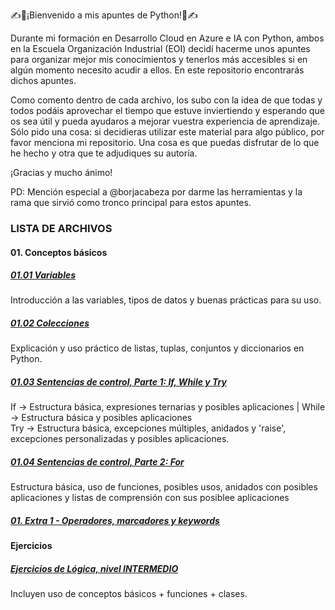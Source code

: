 ✍️🐍¡Bienvenido a mis apuntes de Python!🐍✍️

Durante mi formación en Desarrollo Cloud en Azure e IA con Python, ambos en la Escuela Organización Industrial (EOI) decidí hacerme unos apuntes para organizar mejor mis conocimientos y tenerlos más accesibles si en algún momento necesito acudir a ellos. En este repositorio encontrarás dichos apuntes.

Como comento dentro de cada archivo, los subo con la idea de que todas y todos podáis aprovechar el tiempo que estuve inviertiendo y esperando que os sea útil y pueda ayudaros a mejorar vuestra experiencia de aprendizaje. Sólo pido una cosa: si decidieras utilizar este material para algo público, por favor menciona mi repositorio. Una cosa es que puedas disfrutar de lo que he hecho y otra que te adjudiques su autoría.

¡Gracias y mucho ánimo!

PD: Mención especial a @borjacabeza por darme las herramientas y la rama que sirvió como tronco principal para estos apuntes.

### LISTA DE ARCHIVOS

#### 01. Conceptos básicos
##### [     01.01 Variables](https://github.com/dCruzCoding/PyPractice/blob/main/01-Conceptos%20basicos/01.01-Variables.py)
Introducción a las variables, tipos de datos y buenas prácticas para su uso.
##### [     01.02 Colecciones](https://github.com/dCruzCoding/PyPractice/blob/main/01-Conceptos%20basicos/01.02-Colecciones.py)
Explicación y uso práctico de listas, tuplas, conjuntos y diccionarios en Python.
##### [     01.03 Sentencias de control, Parte 1: If, While y Try](https://github.com/dCruzCoding/PyPractice/blob/main/01-Conceptos%20basicos/01.03-SentenciasControl1(IF,WHILE,TRY).py)
If -> Estructura básica, expresiones ternarias y posibles aplicaciones | While -> Estructura básica y posibles aplicaciones  
Try -> Estructura básica, excepciones múltiples, anidados y 'raise', excepciones personalizadas y posibles aplicaciones.    
##### [     01.04 Sentencias de control, Parte 2: For](https://github.com/dCruzCoding/PyPractice/blob/main/01-Conceptos%20basicos/01.04-SentenciasControl2(FOR).py)
Estructura básica, uso de funciones, posibles usos, anidados con posibles aplicaciones y listas de comprensión con sus posiblee aplicaciones
##### [     01. Extra 1 - Operadores, marcadores y keywords](https://github.com/dCruzCoding/PyPractice/blob/main/01-Conceptos%20basicos/0.1.EXTRA1-Operadores.py)

#### Ejercicios
##### [     Ejercicios de Lógica, nivel INTERMEDIO](https://github.com/dCruzCoding/PyPractice/blob/main/Ejercicios/Python%20L%C3%93GICA%20(Nivel%20Intermedio).py)
Incluyen uso de conceptos básicos + funciones + clases.
